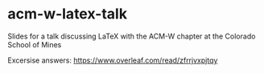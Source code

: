# acm-w-latex-talk

Slides for a talk discussing LaTeX with the ACM-W chapter at the Colorado School of Mines

Excersise answers:
https://www.overleaf.com/read/zfrrjvxpjtqy
